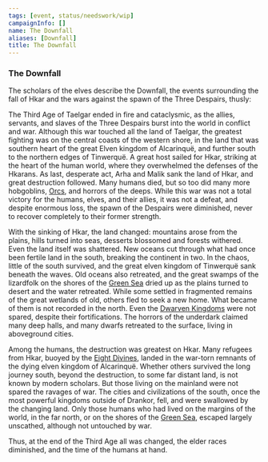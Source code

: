 ```yaml
---
tags: [event, status/needswork/wip]
campaignInfo: []
name: The Downfall
aliases: [Downfall]
title: The Downfall
---
```


### The Downfall

The scholars of the elves describe the Downfall, the events surrounding the fall of Hkar and the wars against the spawn of the Three Despairs, thusly:

The Third Age of Taelgar ended in fire and cataclysmic, as the allies, servants, and slaves of the Three Despairs burst into the world in conflict and war. Although this war touched all the land of Taelgar, the greatest fighting was on the central coasts of the western shore, in the land that was southern heart of the great Elven kingdom of Alcarinquë, and further south to the northern edges of Tinwerquë. A great host sailed for Hkar, striking at the heart of the human world, where they overwhelmed the defenses of the Hkarans. As last, desperate act, Arha and Malik sank the land of Hkar, and great destruction followed. Many humans died, but so too did many more hobgoblins, [Orcs](<../../species/children-of-the-embodied-gods/orcs/orcs.md>), and horrors of the deeps. While this war was not a total victory for the humans, elves, and their allies, it was not a defeat, and despite enormous loss, the spawn of the Despairs were diminished, never to recover completely to their former strength. 

With the sinking of Hkar, the land changed: mountains arose from the plains, hills turned into seas, desserts blossomed and forests withered. Even the land itself was shattered. New oceans cut through what had once been fertile land in the south, breaking the continent in two. In the chaos, little of the south survived, and the great elven kingdom of Tinwerquë sank beneath the waves. Old oceans also retreated, and the great swamps of the lizardfolk on the shores of the [Green Sea](<../../gazetteer/green-sea.md>) dried up as the plains turned to desert and the water retreated. While some settled in fragmented remains of the great wetlands of old, others fled to seek a new home. What became of them is not recorded in the north. Even the [Dwarven Kingdoms](<../../gazetteer/sentinel-range/dwarven-kingdoms/dwarven-kingdoms.md>) were not spared, despite their fortifications. The horrors of the underdark claimed many deep halls, and many dwarfs retreated to the surface, living in aboveground cities.

Among the humans, the destruction was greatest on Hkar. Many refugees from Hkar, buoyed by the [Eight Divines](<../../cosmology/religions/mos-numena/mos-numena.md>), landed in the war-torn remnants of the dying elven kingdom of Alcarinquë. Whether others survived the long journey south, beyond the destruction, to some far distant land, is not known by modern scholars. But those living on the mainland were not spared the ravages of war. The cities and civilizations of the south, once the most powerful kingdoms outside of Drankor, fell, and were swallowed by the changing land. Only those humans who had lived on the margins of the world, in the far north, or on the shores of the [Green Sea](<../../gazetteer/green-sea.md>), escaped largely unscathed, although not untouched by war. 

Thus, at the end of the Third Age all was changed, the elder races diminished, and the time of the humans at hand.

